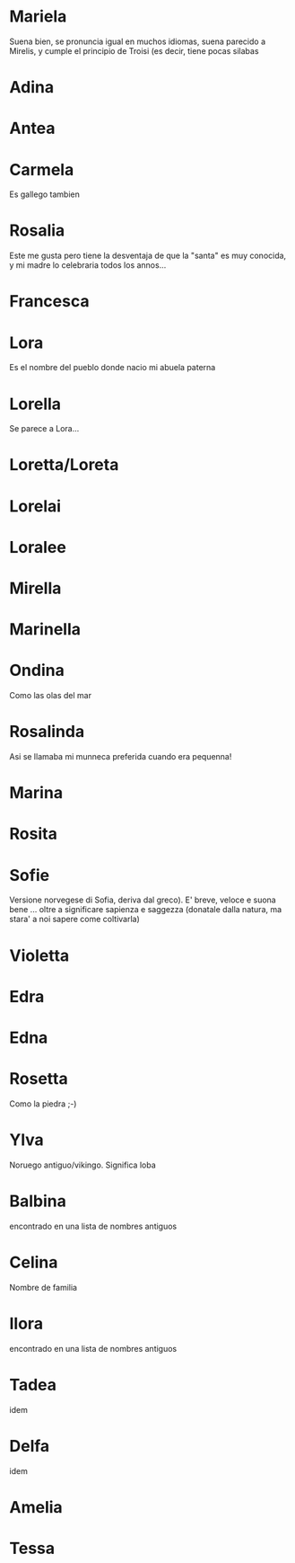 # Mariela
Suena bien, se pronuncia igual en muchos idiomas, suena parecido a Mirelis, y cumple el principio de Troisi (es decir, tiene pocas silabas

# Adina

# Antea

# Carmela
Es gallego tambien

# Rosalia
Este me gusta pero tiene la desventaja de que la "santa" es muy conocida, y mi madre lo celebraria todos los annos...

# Francesca

# Lora
Es el nombre del pueblo donde nacio mi abuela paterna

# Lorella
Se parece a Lora...

# Loretta/Loreta

# Lorelai

# Loralee

# Mirella

# Marinella

# Ondina
Como las olas del mar

# Rosalinda
Asi se llamaba mi munneca preferida cuando era pequenna!

# Marina

# Rosita

# Sofie  

Versione norvegese di Sofia, deriva dal greco).
E' breve, veloce e suona bene ... oltre a significare sapienza e saggezza (donatale dalla natura, ma stara' a noi sapere come coltivarla)

# Violetta

# Edra

# Edna

# Rosetta
Como la piedra ;-)

# Ylva
Noruego antiguo/vikingo. Significa loba

# Balbina
encontrado en una lista de nombres antiguos

# Celina
Nombre de familia

# Ilora
encontrado en una lista de nombres antiguos

# Tadea
idem

# Delfa
idem

# Amelia

# Tessa
